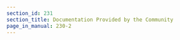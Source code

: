 ```yaml
---
section_id: 231
section_title: Documentation Provided by the Community
page_in_manual: 230-2
---
```

